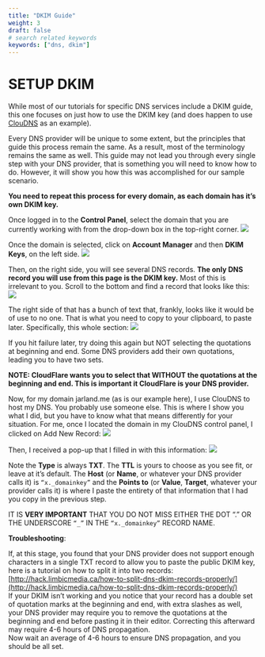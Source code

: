 ```yaml
---
title: "DKIM Guide"
weight: 3
draft: false
# search related keywords
keywords: ["dns, dkim"]
---
```


# SETUP DKIM

While most of our tutorials for specific DNS services include a DKIM guide, this one focuses on just how to use the DKIM key (and does happen to use [ClouDNS](https://www.cloudns.net/aff/id/145459/) as an example).

Every DNS provider will be unique to some extent, but the principles that guide this process remain the same. As a result, most of the terminology remains the same as well. This guide may not lead you through every single step with your DNS provider, that is something you will need to know how to do. However, it will show you how this was accomplished for our sample scenario.

**You need to repeat this process for every domain, as each domain has it’s own DKIM key.**

Once logged in to the **Control Panel**, select the domain that you are currently working with from the drop-down box in the top-right corner.
![](https://mxrouteprod.b-cdn.net/wp-content/uploads/2021/05/Screen-Shot-at-August-24th-2019-6.34.17-pm.png)

Once the domain is selected, click on **Account Manager** and then **DKIM Keys**, on the left side.
![](https://mxrouteprod.b-cdn.net/wp-content/uploads/2021/05/Screen-Shot-at-October-12th-2019-3.13.35-pm.png)

Then, on the right side, you will see several DNS records. **The only DNS record you will use from this page is the DKIM key.** Most of this is irrelevant to you. Scroll to the bottom and find a record that looks like this:
![](https://mxrouteprod.b-cdn.net/wp-content/uploads/2021/05/Screen-Shot-at-August-24th-2019-6.51.35-pm.png)

The right side of that has a bunch of text that, frankly, looks like it would be of use to no one. That is what you need to copy to your clipboard, to paste later. Specifically, this whole section:
![](https://mxrouteprod.b-cdn.net/wp-content/uploads/2021/05/Screen-Shot-at-August-24th-2019-6.51.51-pm.png)

If you hit failure later, try doing this again but NOT selecting the quotations at beginning and end. Some DNS providers add their own quotations, leading you to have two sets.

**NOTE: CloudFlare wants you to select that WITHOUT the quotations at the beginning and end. This is important it CloudFlare is your DNS provider.**

Now, for my domain jarland.me (as is our example here), I use ClouDNS to host my DNS. You probably use someone else. This is where I show you what I did, but you have to know what that means differently for your situation. For me, once I located the domain in my ClouDNS control panel, I clicked on Add New Record:
![](https://mxrouteprod.b-cdn.net/wp-content/uploads/2021/05/Screen-Shot-at-August-24th-2019-6.52.26-pm.png)

Then, I received a pop-up that I filled in with this information:
![](https://mxrouteprod.b-cdn.net/wp-content/uploads/2021/05/Screen-Shot-at-August-24th-2019-6.54.39-pm.png)

Note the **Type** is always **TXT**. The **TTL** is yours to choose as you see fit, or leave at it’s default. The **Host** (or **Name**, or whatever your DNS provider calls it) is `“x._domainkey”` and the **Points to** (or **Value**, **Target**, whatever your provider calls it) is where I paste the entirety of that information that I had you copy in the previous step.

IT IS **VERY IMPORTANT** THAT YOU DO NOT MISS EITHER THE DOT “.” OR THE UNDERSCORE `“_”` IN THE `“x._domainkey”` RECORD NAME.

**Troubleshooting**:

If, at this stage, you found that your DNS provider does not support enough characters in a single TXT record to allow you to paste the public DKIM key, here is a tutorial on how to split it into two records:  [http://hack.limbicmedia.ca/how-to-split-dns-dkim-records-properly/](http://hack.limbicmedia.ca/how-to-split-dns-dkim-records-properly/)  
If your DKIM isn’t working and you notice that your record has a double set of quotation marks at the beginning and end, with extra slashes as well, your DNS provider may require you to remove the quotations at the beginning and end before pasting it in their editor. Correcting this afterward may require 4-6 hours of DNS propagation.  
Now wait an average of 4-6 hours to ensure DNS propagation, and you should be all set.

